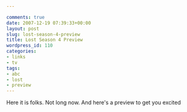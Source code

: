 ```yaml
---

comments: true
date: 2007-12-19 07:39:33+00:00
layout: post
slug: lost-season-4-preview
title: Lost Season 4 Preview
wordpress_id: 110
categories:
- links
- tv
tags:
- abc
- lost
- preview
---
```


Here it is folks. Not long now. And here's a preview to get you excited
